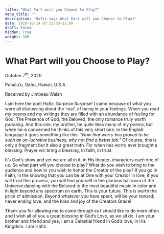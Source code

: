 ```yaml
---
title: "What Part will you Choose to Play?"
menu_title: ""
description: "Hafiz says What Part will you Choose to Play?"
date: 2020-10-14 07:21:03+11:00
draft: False
hidden: True
weight: 386
---
```

# What Part will you Choose to Play?

October 7<sup>th</sup>, 2020

Punalu’u, Oahu, Hawaii, U.S.A. 

Received by Jimbeau Walsh



I am here the poet Hafiz. Surprise Surprise! I came because of what you were all discussing about the ‘real’, of being in your feelings. When you read my poems and my writings they are filled with an abundance of feeling for God. The Presence of God, the Beloved, the only romance truly worth pursuing. And this one, my brother, he quite likes many of my poems, but when he is concerned he thinks of this very short one. In the English language it goes something like this: *“Now that worry has proved to be such an un-lucrative business, why not find a better job.”* Of course, this is only a fragment but it also a great truth. For when has worry ever brought a blessing. Prayer will bring a blessing, in faith, in trust.

It’s God’s show and yet we are all in it, in His theater, characters each one of us. So what part will you choose to play? What do you wish to bring to the audience and how to you wish to honor the Creator of the play? If you go in Faith, in the knowing that you can be at One with your Creator in love, if you will trust this process, you will find yourself in the glorious ballroom of the Universe dancing with the Beloved to the most beautiful music in color and in light beyond any spectrum on earth. This is your future. This is worth the price of admission. Beyond whatever you have spent, will be your reward; never ending love, and the bliss and joy of the Creators Grace! 

Thank you for allowing me to come through as I should like to do more often and I wish all of you a great blessing in God’s Love, as we all do. I am your brother and friend and yes, I am a Celestial friend in God’s love, in His Kingdom. I am Hafiz.